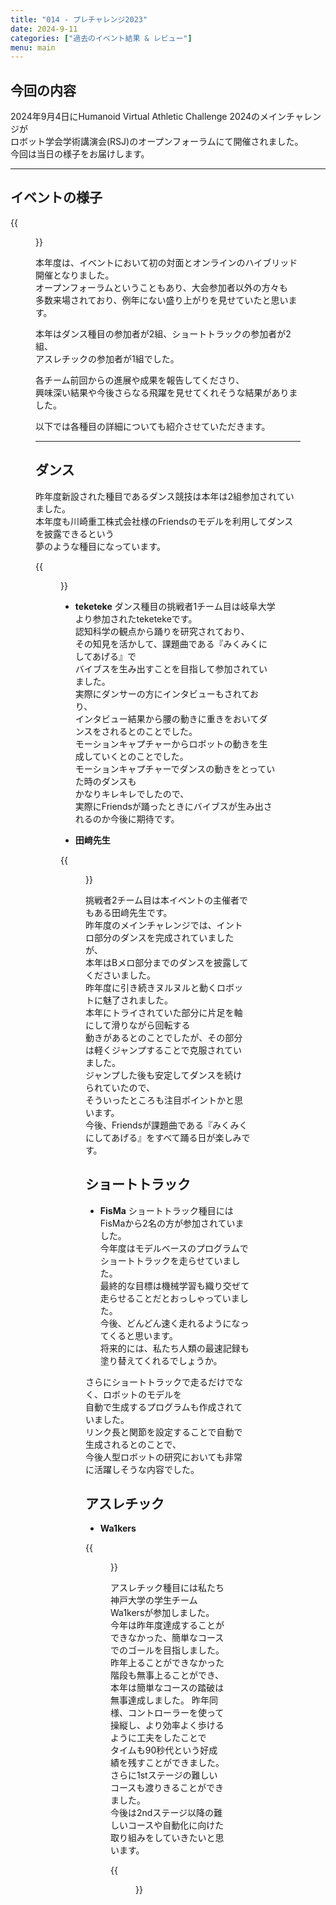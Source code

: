 ```yaml
---
title: "014 - プレチャレンジ2023"
date: 2024-9-11
categories: ["過去のイベント結果 & レビュー"]
menu: main
---
```


## 今回の内容

2024年9月4日にHumanoid Virtual Athletic Challenge 2024のメインチャレンジが  
ロボット学会学術講演会(RSJ)のオープンフォーラムにて開催されました。  
今回は当日の様子をお届けします。

---

## イベントの様子

{{<figure src="./conpetition.png" class="center" alt="tazaki_dance" width="80%">}}  

本年度は、イベントにおいて初の対面とオンラインのハイブリッド開催となりました。  
オープンフォーラムということもあり、大会参加者以外の方々も  
多数来場されており、例年にない盛り上がりを見せていたと思います。  

本年はダンス種目の参加者が2組、ショートトラックの参加者が2組、  
アスレチックの参加者が1組でした。

各チーム前回からの進展や成果を報告してくださり、  
興味深い結果や今後さらなる飛躍を見せてくれそうな結果がありました。  

以下では各種目の詳細についても紹介させていただきます。  

---

## ダンス

昨年度新設された種目であるダンス競技は本年は2組参加されていました。  
本年度も川崎重工株式会社様のFriendsのモデルを利用してダンスを披露できるという  
夢のような種目になっています。

{{<figure src="./" class="center" alt="Friends" width="100%">}}

-   **teketeke**
ダンス種目の挑戦者1チーム目は岐阜大学より参加されたteketekeです。  
認知科学の観点から踊りを研究されており、  
その知見を活かして、課題曲である『みくみくにしてあげる』で  
バイブスを生み出すことを目指して参加されていました。  
実際にダンサーの方にインタビューもされており、  
インタビュー結果から腰の動きに重きをおいてダンスをされるとのことでした。  
モーションキャプチャーからロボットの動きを生成していくとのことでした。  
モーションキャプチャーでダンスの動きをとっていた時のダンスも  
かなりキレキレでしたので、  
実際にFriendsが踊ったときにバイブスが生み出されるのか今後に期待です。  

-   **田﨑先生**

{{<figure src="./tazaki_dance.png" class="center" alt="tazaki_dance" width="80%">}}  

挑戦者2チーム目は本イベントの主催者でもある田﨑先生です。  
昨年度のメインチャレンジでは、イントロ部分のダンスを完成されていましたが、  
本年はBメロ部分までのダンスを披露してくださいました。  
昨年度に引き続きヌルヌルと動くロボットに魅了されました。  
本年にトライされていた部分に片足を軸にして滑りながら回転する  
動きがあるとのことでしたが、その部分は軽くジャンプすることで克服されていました。  
ジャンプした後も安定してダンスを続けられていたので、  
そういったところも注目ポイントかと思います。  
今後、Friendsが課題曲である『みくみくにしてあげる』をすべて踊る日が楽しみです。  

## ショートトラック

-   **FisMa** 
ショートトラック種目にはFisMaから2名の方が参加されていました。  
今年度はモデルベースのプログラムでショートトラックを走らせていました。  
最終的な目標は機械学習も織り交ぜて走らせることだとおっしゃっていました。  
今後、どんどん速く走れるようになってくると思います。  
将来的には、私たち人類の最速記録も塗り替えてくれるでしょうか。  

さらにショートトラックで走るだけでなく、ロボットのモデルを  
自動で生成するプログラムも作成されていました。  
リンク長と関節を設定することで自動で生成されるとのことで、  
今後人型ロボットの研究においても非常に活躍しそうな内容でした。  

## アスレチック

-   **Wa1kers**

{{<figure src="./wa1kers_presents.png" class="center" alt="tazaki_dance" width="80%">}}  


アスレチック種目には私たち神戸大学の学生チームWa1kersが参加しました。  
今年は昨年度達成することができなかった、簡単なコースでのゴールを目指しました。  
昨年上ることができなかった階段も無事上ることができ、  
本年は簡単なコースの踏破は無事達成しました。
昨年同様、コントローラーを使って操縦し、より効率よく歩けるように工夫をしたことで  
タイムも90秒代という好成績を残すことができました。  
さらに1stステージの難しいコースも渡りきることができました。  
今後は2ndステージ以降の難しいコースや自動化に向けた取り組みをしていきたいと思います。  

{{<figure src="./wa1kers_performance.png" class="center" alt="tazaki_dance" width="80%">}}  

